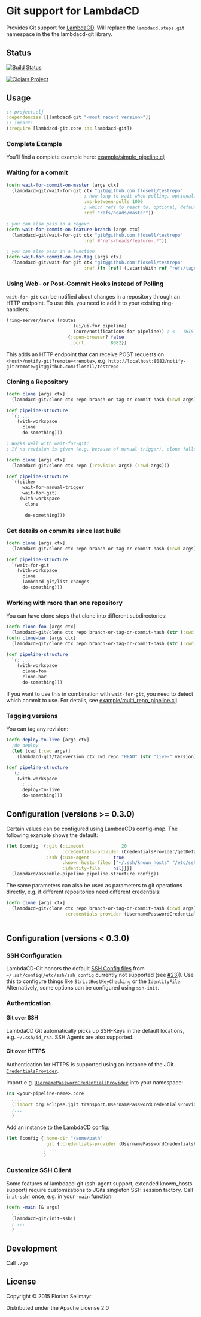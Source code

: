 # Git support for LambdaCD

Provides Git support for [LambdaCD](https://github.com/flosell/lambdacd).
Will replace the `lambdacd.steps.git` namespace in the the lambdacd-git library.

## Status

[![Build Status](https://travis-ci.org/flosell/lambdacd-git.svg)](https://travis-ci.org/flosell/lambdacd-git)

[![Clojars Project](http://clojars.org/lambdacd-git/latest-version.svg)](http://clojars.org/lambdacd-git)

## Usage

```clojure
;; project.clj
:dependencies [[lambdacd-git "<most recent version>"]]
;; import:
(:require [lambdacd-git.core :as lambdacd-git])
```

### Complete Example

You'll find a complete example here: [example/simple_pipeline.clj](https://github.com/flosell/lambdacd-git/blob/master/example/lambdacd_git/example/simple_pipeline.clj)

### Waiting for a commit

```clojure
(defn wait-for-commit-on-master [args ctx]
  (lambdacd-git/wait-for-git ctx "git@github.com:flosell/testrepo"
                             ; how long to wait when polling. optional, defaults to 10000
                             :ms-between-polls 1000
                             ; which refs to react to. optional, defaults to refs/heads/master
                             :ref "refs/heads/master"))

; you can also pass in a regex:
(defn wait-for-commit-on-feature-branch [args ctx]
  (lambdacd-git/wait-for-git ctx "git@github.com:flosell/testrepo"
                             :ref #"refs/heads/feature-.*"))

; you can also pass in a function
(defn wait-for-commit-on-any-tag [args ctx]
  (lambdacd-git/wait-for-git ctx "git@github.com:flosell/testrepo"
                             :ref (fn [ref] (.startsWith ref "refs/tags/"))))
```

### Using Web- or Post-Commit Hooks instead of Polling

`wait-for-git` can be notified about changes in a repository through an HTTP endpoint. To use this, you need to add it
to your existing ring-handlers:

```clojure
(ring-server/serve (routes
                         (ui/ui-for pipeline)
                         (core/notifications-for pipeline)) ; <-- THIS
                       {:open-browser? false
                        :port          8082})
```

This adds an HTTP endpoint that can receive POST requests on `<host>/notify-git?remote=<remote>`,
e.g. `http://localhost:8082/notify-git?remote=git@github.com:flosell/testrepo`

### Cloning a Repository

```clojure
(defn clone [args ctx]
  (lambdacd-git/clone ctx repo branch-or-tag-or-commit-hash (:cwd args)))

(def pipeline-structure
  `(; ...
    (with-workspace
      clone
      do-something)))

; Works well with wait-for-git: 
; If no revision is given (e.g. because of manual trigger), clone falls back to the head of the master branch

(defn clone [args ctx]
  (lambdacd-git/clone ctx repo (:revision args) (:cwd args)))

(def pipeline-structure
  `((either
      wait-for-manual-trigger
      wait-for-git)
     (with-workspace
       clone

       do-something)))
```

### Get details on commits since last build

```clojure
(defn clone [args ctx]
  (lambdacd-git/clone ctx repo branch-or-tag-or-commit-hash (:cwd args)))

(def pipeline-structure
  `(wait-for-git
    (with-workspace
      clone
      lambdacd-git/list-changes
      do-something)))
```

### Working with more than one repository

You can have clone steps that clone into different subdirectories: 

```clojure
(defn clone-foo [args ctx]
  (lambdacd-git/clone ctx repo branch-or-tag-or-commit-hash (str (:cwd args) "/" "foo")))
(defn clone-bar [args ctx]
  (lambdacd-git/clone ctx repo branch-or-tag-or-commit-hash (str (:cwd args) "/" "bar")))

(def pipeline-structure
  `(; ... 
    (with-workspace
      clone-foo
      clone-bar
      do-something)))
```

If you want to use this in combination with `wait-for-git`, you need to detect which commit to use. For details, see
[example/multi_repo_pipeline.clj](https://github.com/flosell/lambdacd-git/blob/master/example/lambdacd_git/example/multi_repo_pipeline.clj)

### Tagging versions

You can tag any revision:

```clojure
(defn deploy-to-live [args ctx]
  ;do deploy
  (let [cwd (:cwd args)]
    (lambdacd-git/tag-version ctx cwd repo "HEAD" (str "live-" version))))

(def pipeline-structure
  `(; ...
    (with-workspace
      ;...
      deploy-to-live
      do-something)))
```
## Configuration (versions >= 0.3.0)

Certain values can be configured using LambdaCDs config-map. The following example shows the default:  

```clojure
(let [config  {:git {:timeout              20                               ; the timeout for remote operations in seconds
                     :credentials-provider (CredentialsProvider/getDefault) ; the credentials-provider to use for HTTPS clones (e.g. UsernamePasswordCredentialsProvider)
               :ssh {:use-agent         true                                              ; whether to use an SSH agent
                     :known-hosts-files ["~/.ssh/known_hosts" "/etc/ssh/ssh_known_hosts"] ; which known-hosts files to use for SSH connections 
                     :identity-file     nil}}}]                                           ; override the normal SSH behavior and explicitly specify a key to use
  (lambdacd/assemble-pipeline pipeline-structure config))
```

The same parameters can also be used as parameters to git operations directly, e.g. if different repositories need different credentials:
 
```clojure
(defn clone [args ctx]
  (lambdacd-git/clone ctx repo branch-or-tag-or-commit-hash (:cwd args) 
                      :credentials-provider (UsernamePasswordCredentialsProvider. (System/getenv "LAMBDACD_GIT_TESTREPO_USERNAME")
                                                                                  (System/getenv "LAMBDACD_GIT_TESTREPO_PASSWORD"))))
```

## Configuration (versions < 0.3.0)

### SSH Configuration

LambdaCD-Git honors the default [SSH Config files](https://linux.die.net/man/5/ssh_config) from `~/.ssh/config`(`/etc/ssh/ssh_config` currently not supported (see [#23](https://github.com/flosell/lambdacd-git/issues/23))). Use this to configure things like `StrictHostKeyChecking` or the `IdentityFile`. Alternatively, some options can be configured using `ssh-init`.

### Authentication

#### Git over SSH

LambdaCD Git automatically picks up SSH-Keys in the default locations, e.g. `~/.ssh/id_rsa`. SSH Agents are also supported. 
 
#### Git over HTTPS

Authentication for HTTPS is supported using an instance of the JGit [`CredentialsProvider`](http://download.eclipse.org/jgit/site/4.1.1.201511131810-r/apidocs/org/eclipse/jgit/transport/CredentialsProvider.html). 


Import e.g. [`UsernamePasswordCredentialsProvider`](http://download.eclipse.org/jgit/site/4.1.1.201511131810-r/apidocs/org/eclipse/jgit/transport/UsernamePasswordCredentialsProvider.html) into your namespace:
```clojure
(ns <your-pipeline-name>.core
  ;...
  (:import org.eclipse.jgit.transport.UsernamePasswordCredentialsProvider)
  ;...
  )
```

Add an instance to the LambdaCD config: 
 
```clojure
(let [config {:home-dir "/some/path"
              :git {:credentials-provider (UsernamePasswordCredentialsProvider. "some-username" "some-password")}}]
              ; ... 
              )
```

### Customize SSH Client

Some features of lambdacd-git (ssh-agent support, extended known_hosts support) require customizations to JGits singleton
SSH session factory. Call `init-ssh!` once, e.g. in your `-main` function:

```clojure
(defn -main [& args]
  ; ...
  (lambdacd-git/init-ssh!)
  ; ...
  )
```


## Development

Call `./go`

## License

Copyright © 2015 Florian Sellmayr

Distributed under the Apache License 2.0

